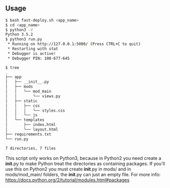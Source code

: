## Usage

```sh
$ bash fast-deploy.sh <app_name>
$ cd <app_name>
$ python3 -V
Python 3.5.2
$ python3 run.py
 * Running on http://127.0.0.1:5000/ (Press CTRL+C to quit)
 * Restarting with stat
 * Debugger is active!
 * Debugger PIN: 108-677-645
```

```sh
$ tree
.
├── app
│   ├── __init__.py
│   ├── mods
│   │   └── mod_main
│   │       └── views.py
│   ├── static
│   │   ├── css
│   │   │   └── styles.css
│   │   └── js
│   └── templates
│       ├── index.html
│       └── layout.html
├── requirements.txt
└── run.py

7 directories, 7 files
```

This script only works on Python3, because in Python2 you need create a __init__.py to make Python treat the directories as containing packages. If you'll use this on Python2 you must create __init__.py in mods/ and in mods/mod_main/ folders, the __init__.py can just an empty file. For more info: https://docs.python.org/2/tutorial/modules.html#packages
